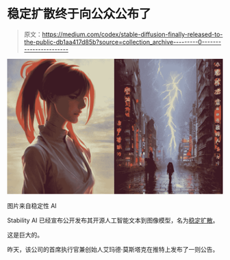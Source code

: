 # 稳定扩散终于向公众公布了

> 原文：<https://medium.com/codex/stable-diffusion-finally-released-to-the-public-db1aa417d85b?source=collection_archive---------0----------------------->

![](img/a039a16df40d09ea31ea6621ff23bf90.png)

图片来自稳定性 AI

Stability AI 已经宣布公开发布其开源人工智能文本到图像模型，名为[稳定扩散](https://petapixel.com/2022/08/16/these-are-not-photos-beautiful-landscapes-created-by-new-ai/)。

这是巨大的。

昨天，该公司的首席执行官兼创始人艾玛德·莫斯塔克在推特上发布了一则公告。